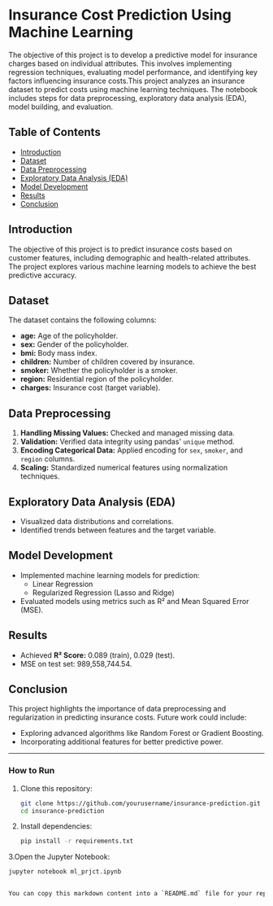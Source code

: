 # Insurance Cost Prediction Using Machine Learning

The objective of this project is to develop a predictive model for insurance charges based on individual attributes. This involves implementing regression techniques, evaluating model performance, and identifying key factors influencing insurance costs.This project analyzes an insurance dataset to predict costs using machine learning techniques. The notebook includes steps for data preprocessing, exploratory data analysis (EDA), model building, and evaluation.

## Table of Contents

- [Introduction](#introduction)
- [Dataset](#dataset)
- [Data Preprocessing](#data-preprocessing)
- [Exploratory Data Analysis (EDA)](#exploratory-data-analysis-eda)
- [Model Development](#model-development)
- [Results](#results)
- [Conclusion](#conclusion)

## Introduction

The objective of this project is to predict insurance costs based on customer features, including demographic and health-related attributes. The project explores various machine learning models to achieve the best predictive accuracy.

## Dataset

The dataset contains the following columns:
- **age:** Age of the policyholder.
- **sex:** Gender of the policyholder.
- **bmi:** Body mass index.
- **children:** Number of children covered by insurance.
- **smoker:** Whether the policyholder is a smoker.
- **region:** Residential region of the policyholder.
- **charges:** Insurance cost (target variable).

## Data Preprocessing

1. **Handling Missing Values:** Checked and managed missing data.
2. **Validation:** Verified data integrity using pandas' `unique` method.
3. **Encoding Categorical Data:** Applied encoding for `sex`, `smoker`, and `region` columns.
4. **Scaling:** Standardized numerical features using normalization techniques.

## Exploratory Data Analysis (EDA)

- Visualized data distributions and correlations.
- Identified trends between features and the target variable.

## Model Development

- Implemented machine learning models for prediction:
  - Linear Regression
  - Regularized Regression (Lasso and Ridge)
- Evaluated models using metrics such as R² and Mean Squared Error (MSE).

## Results

- Achieved **R² Score:** 0.089 (train), 0.029 (test).
- MSE on test set: 989,558,744.54.

## Conclusion

This project highlights the importance of data preprocessing and regularization in predicting insurance costs. Future work could include:
- Exploring advanced algorithms like Random Forest or Gradient Boosting.
- Incorporating additional features for better predictive power.

---

### How to Run

1. Clone this repository:
   ```bash
   git clone https://github.com/yourusername/insurance-prediction.git
   cd insurance-prediction
2. Install dependencies:
   ```bash
   pip install -r requirements.txt
3.Open the Jupyter Notebook:
  ```bash
jupyter notebook ml_prjct.ipynb


You can copy this markdown content into a `README.md` file for your repository. Let me know if you'd like further adjustments! &#8203;:contentReference[oaicite:0]{index=0}&#8203;


